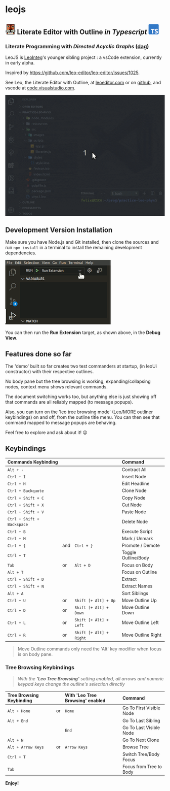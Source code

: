 # leojs

## ![LeoEditor](resources/leoapp.png) Literate Editor with Outline _in Typescript_ ![Typescript](resources/typescript.png)

### Literate Programming with _Directed Acyclic Graphs_ ([dag](https://en.wikipedia.org/wiki/Directed_acyclic_graph))

LeoJS is [LeoInteg](https://github.com/boltex/leointeg#-leo-editor-integration-with-visual-studio-code)'s younger sibling project : a vsCode extension, currently in early alpha.

Inspired by <https://github.com/leo-editor/leo-editor/issues/1025>.

See Leo, the Literate Editor with Outline, at [leoeditor.com](https://leoeditor.com/)
or on [github](https://github.com/leo-editor/leo-editor), and vscode at [code.visualstudio.com](https://code.visualstudio.com/).

![Screenshot](resources/animated-screenshot.gif)

## Development Version Installation

Make sure you have Node.js and Git installed, then clone the sources and run `npm install` in a terminal to install the remaining development dependencies.

![run extension](resources/run-extension.png)

You can then run the **Run Extension** target, as shown above, in the **Debug View**.

## Features done so far

The 'demo' built so far creates two test commanders at startup, (in leoUi constructor) with their respective outlines.

No body pane but the tree browsing is working, expanding/collapsing nodes, context menu shows relevant commands.

The document switching works too, but anything else is just showing off that commands are all reliably mapped (to message popups).

Also, you can turn on the 'leo tree browsing mode' (Leo/MORE outliner keybindings) on and off, from the outline title menu. You can then see that command mapped to message popups are behaving.

Feel free to explore and ask about it! 😜

## Keybindings

| Commands Keybinding        |     |                         | Command             |
| :------------------------- | :-- | :---------------------- | :------------------ |
| `Alt + -`                  |     |                         | Contract All        |
| `Ctrl + I`                 |     |                         | Insert Node         |
| `Ctrl + H`                 |     |                         | Edit Headline       |
| `Ctrl + Backquote`         |     |                         | Clone Node          |
| `Ctrl + Shift + C`         |     |                         | Copy Node           |
| `Ctrl + Shift + X`         |     |                         | Cut Node            |
| `Ctrl + Shift + V`         |     |                         | Paste Node          |
| `Ctrl + Shift + Backspace` |     |                         | Delete Node         |
| `Ctrl + B`                 |     |                         | Execute Script      |
| `Ctrl + M`                 |     |                         | Mark / Unmark       |
| `Ctrl + {`                 | and | `Ctrl + }`              | Promote / Demote    |
| `Ctrl + T`                 |     |                         | Toggle Outline/Body |
| `Tab`                      | or  | `Alt + D`               | Focus on Body       |
| `Alt + T`                  |     |                         | Focus on Outline    |
| `Ctrl + Shift + D`         |     |                         | Extract             |
| `Ctrl + Shift + N`         |     |                         | Extract Names       |
| `Alt + A`                  |     |                         | Sort Siblings       |
| `Ctrl + U`                 | or  | `Shift [+ Alt] + Up`    | Move Outline Up     |
| `Ctrl + D`                 | or  | `Shift [+ Alt] + Down`  | Move Outline Down   |
| `Ctrl + L`                 | or  | `Shift [+ Alt] + Left`  | Move Outline Left   |
| `Ctrl + R`                 | or  | `Shift [+ Alt] + Right` | Move Outline Right  |

> Move Outline commands only need the 'Alt' key modifier when focus is on body pane.

### Tree Browsing Keybindings

> _With the **'Leo Tree Browsing'** setting enabled, all arrows and numeric keypad keys change the outline's selection directly_

| Tree Browsing Keybinding |     | With **'Leo Tree Browsing'** enabled | Command                  |
| :----------------------- | :-- | :----------------------------------- | :----------------------- |
| `Alt + Home`             | or  | `Home`                               | Go To First Visible Node |
| `Alt + End`              |     |                                      | Go To Last Sibling       |
|                          |     | `End`                                | Go To Last Visible Node  |
| `Alt + N`                |     |                                      | Go To Next Clone         |
| `Alt + Arrow Keys`       | or  | `Arrow Keys`                         | Browse Tree              |
| `Ctrl + T`               |     |                                      | Switch Tree/Body Focus   |
| `Tab`                    |     |                                      | Focus from Tree to Body  |

**Enjoy!**

